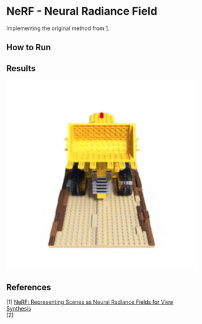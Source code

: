 # NeRF - Neural Radiance Field 
Implementing the original method from [1](https://arxiv.org/abs/2003.08934). 

## How to Run

## Results 

<img src="Results/NeRF.gif"  align="center" alt="Undistorted" width="500"/>

## References 
[1] [NeRF: Representing Scenes as Neural Radiance Fields for View Synthesis](https://arxiv.org/abs/2003.08934)  
[2] 
